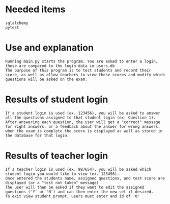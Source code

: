 # Needed items
    sqlalchemy
    pytest

# Use and explanation
    Running main.py starts the program. You are asked to enter a login, these are compared to the login data in users.db
    The purpose of this program is to test students and record their score, as well as allow teachers to view these scores and modify which
    questions will be asked on the exam.

# Results of student login
    If a student login is used (ex. 123456), you will be asked to answer all the questions assigned to that student login (ex. Question 1).
    After answering each question, the user will get a "correct" message for right answers, or a feedback about the answer for wrong answers.
    when the exam is complete the score is displayed as well as stored in the database for that login.

# Results of teacher login
    If a teacher login is used (ex. 987654), you will be asked which student login you would like to view (ex. 123456).
    Once entered the students name, assigned questions, and test score are displayed (or a "test not taken" message)
    The user will then be asked if they want to edit the assigned questions ('Y' or 'N') and can then enter the new set if desired.
    To exit view student prompt, users must enter and id of '0'

    
